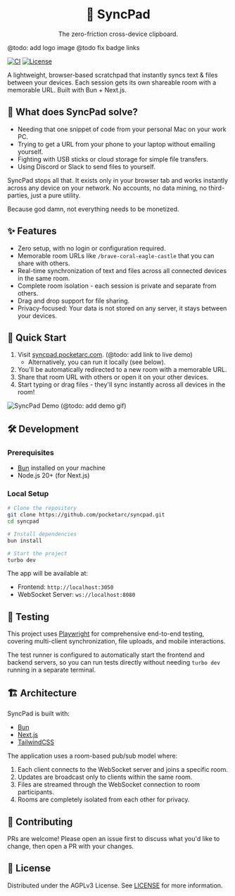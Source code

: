 <div align="center">
  <h1>🔄 SyncPad</h1>
  <p>The zero-friction cross-device clipboard.</p>
</div>

@todo: add logo image
@todo fix badge links

[![CI](https://github.com/pocketarc/syncpad/actions/workflows/ci.yml/badge.svg)](https://github.com/pocketarc/syncpad/actions/workflows/ci.yml)
[![License](https://img.shields.io/badge/license-AGPLv3-blue.svg)](LICENSE)

A lightweight, browser-based scratchpad that instantly syncs text & files between your devices. Each session gets its own shareable room with a memorable URL. Built with Bun + Next.js.

## 🤔 What does SyncPad solve?

- Needing that one snippet of code from your personal Mac on your work PC.
- Trying to get a URL from your phone to your laptop without emailing yourself.
- Fighting with USB sticks or cloud storage for simple file transfers.
- Using Discord or Slack to send files to yourself.

SyncPad stops all that. It exists only in your browser tab and works instantly across any device on your network. No accounts, no data mining, no third-parties, just a pure utility.

Because god damn, not everything needs to be monetized.

## ✨ Features

- Zero setup, with no login or configuration required.
- Memorable room URLs like `/brave-coral-eagle-castle` that you can share with others.
- Real-time synchronization of text and files across all connected devices in the same room.
- Complete room isolation - each session is private and separate from others.
- Drag and drop support for file sharing.
- Privacy-focused: Your data is not stored on any server, it stays between your devices.

## 🚀 Quick Start

1. Visit [syncpad.pocketarc.com](https://syncpad.pocketarc.com). (@todo: add link to live demo)
   - Alternatively, you can run it locally (see below).
2. You'll be automatically redirected to a new room with a memorable URL.
3. Share that room URL with others or open it on your other devices.
4. Start typing or drag files - they'll sync instantly across all devices in the room!

![SyncPad Demo](demo.gif) (@todo: add demo gif)

## 🛠 Development

### Prerequisites

- [Bun](https://bun.sh) installed on your machine
- Node.js 20+ (for Next.js)

### Local Setup

```bash
# Clone the repository
git clone https://github.com/pocketarc/syncpad.git
cd syncpad

# Install dependencies
bun install

# Start the project
turbo dev
```

The app will be available at:
- Frontend: `http://localhost:3050`
- WebSocket Server: `ws://localhost:8080`

## 🧪 Testing

This project uses [Playwright](https://playwright.dev/) for comprehensive end-to-end testing, covering multi-client synchronization, file uploads, and mobile interactions.

The test runner is configured to automatically start the frontend and backend servers, so you can run tests directly without needing `turbo dev` running in a separate terminal.

## 🏗 Architecture

SyncPad is built with:
- [Bun](https://bun.sh)
- [Next.js](https://nextjs.org)
- [TailwindCSS](https://tailwindcss.com)

The application uses a room-based pub/sub model where:

1. Each client connects to the WebSocket server and joins a specific room.
2. Updates are broadcast only to clients within the same room.
3. Files are streamed through the WebSocket connection to room participants.
4. Rooms are completely isolated from each other for privacy.

## 📝 Contributing

PRs are welcome! Please open an issue first to discuss what you'd like to change, then open a PR with your changes.

## 📜 License

Distributed under the AGPLv3 License. See [LICENSE](LICENSE) for more information.
